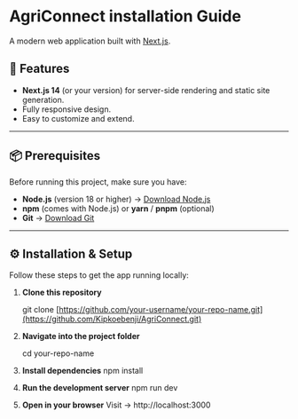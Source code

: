 # AgriConnect installation Guide

A modern web application built with [Next.js](https://nextjs.org/).

## 🚀 Features
- **Next.js 14** (or your version) for server-side rendering and static site generation.
- Fully responsive design.
- Easy to customize and extend.

---

## 📦 Prerequisites

Before running this project, make sure you have:

- **Node.js** (version 18 or higher) → [Download Node.js](https://nodejs.org/)
- **npm** (comes with Node.js) or **yarn** / **pnpm** (optional)
- **Git** → [Download Git](https://git-scm.com/)

---

## ⚙️ Installation & Setup

Follow these steps to get the app running locally:

1. **Clone this repository**
   
   git clone [https://github.com/your-username/your-repo-name.git](https://github.com/Kipkoebenji/AgriConnect.git)
2. **Navigate into the project folder**
   
   cd your-repo-name
3. **Install dependencies**
    npm install
4. **Run the development server**
    npm run dev
5. **Open in your browser**
    Visit → http://localhost:3000    

